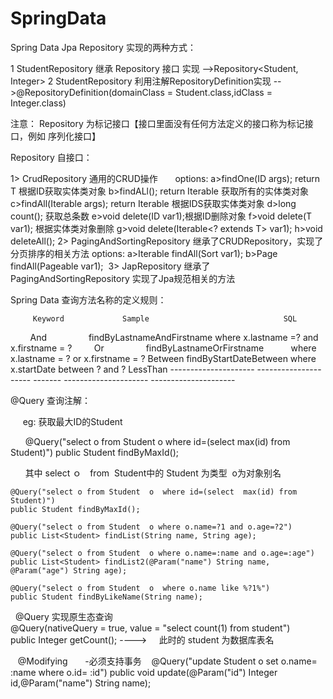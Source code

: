 # SpringData

Spring Data Jpa Repository 实现的两种方式：

1 StudentRepository 继承 Repository 接口 实现  -->Repository<Student, Integer>
2 StudentRepository 利用注解RepositoryDefinition实现 -->@RepositoryDefinition(domainClass = Student.class,idClass = Integer.class)

注意： Repository 为标记接口【接口里面没有任何方法定义的接口称为标记接口，例如 序列化接口】


Repository 自接口：

  1> CrudRepository 通用的CRUD操作
       options:
                    a>findOne(ID args);  return T   根据ID获取实体类对象
                    b>findALl(); return Iterable<T> 获取所有的实体类对象
                    c>findAll(Iterable<ID> args); return Iterable<T> 根据IDS获取实体类对象
                    d>long count(); 获取总条数
                    e>void delete(ID var1);根据ID删除对象
                    f>void delete(T var1); 根据实体类对象删除
                    g>void delete(Iterable<? extends T> var1);
                    h>void deleteAll();
  2> PagingAndSortingRepository 继承了CRUDRepository，实现了分页排序的相关方法
        options:
                  a>Iterable<T> findAll(Sort var1);
                  b>Page<T> findAll(Pageable var1);
  3> JapRepository 继承了PagingAndSortingRepository 实现了Jpa规范相关的方法


Spring Data 查询方法名称的定义规则：

         Keyword             Sample                              SQL  
         And                 findByLastnameAndFirstname          where x.lastname =? and x.firstname = ?
         Or                  findByLastnameOrFirstname           where x.lastname = ? or x.firstname = ?
         Between             findByStartDateBetween              where x.startDate between ? and ? 
         LessThan            ---------------------                 ---------------------
         -------             ---------------------                 ---------------------
         
         
 @Query 查询注解：
 
      eg: 获取最大ID的Student
      
       @Query("select o from Student  o  where id=(select  max(id) from Student)")
       public Student findByMaxId();
       
       其中 select ｏ　from  Student中的 Student 为类型  o为对象别名
       
    @Query("select o from Student  o  where id=(select  max(id) from Student)")
    public Student findByMaxId();

    @Query("select o from Student  o where o.name=?1 and o.age=?2")
    public List<Student> findList(String name, String age);

    @Query("select o from Student  o where o.name=:name and o.age=:age")
    public List<Student> findList2(@Param("name") String name, @Param("age") String age);

    @Query("select o from Student  o  where o.name like %?1%")
    public Student findByLikeName(String name);
    
     @Query 实现原生态查询  
     @Query(nativeQuery = true, value = "select count(1) from  student")
     public Integer getCount(); ---->     此时的 student 为数据库表名
    
     
    @Modifying       -必须支持事务
    @Query("update Student o  set  o.name= :name where o.id= :id")
    public void update(@Param("id") Integer id,@Param("name")  String name); 

   

